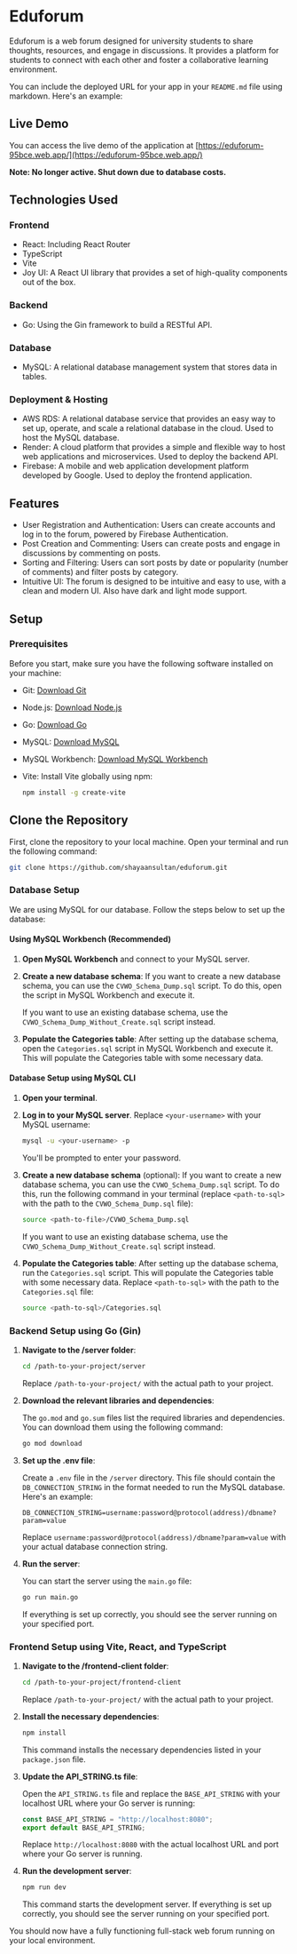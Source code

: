 # Eduforum

Eduforum is a web forum designed for university students to share thoughts, resources, and engage in discussions. It provides a platform for students to connect with each other and foster a collaborative learning environment.

You can include the deployed URL for your app in your `README.md` file using markdown. Here's an example:


## Live Demo

You can access the live demo of the application at [https://eduforum-95bce.web.app/](https://eduforum-95bce.web.app/)

**Note: No longer active. Shut down due to database costs.**


## Technologies Used

### Frontend

- React: Including React Router
- TypeScript
- Vite
- Joy UI: A React UI library that provides a set of high-quality components out of the box.

### Backend

- Go: Using the Gin framework to build a RESTful API.

### Database

- MySQL: A relational database management system that stores data in tables.

### Deployment & Hosting
- AWS RDS: A relational database service that provides an easy way to set up, operate, and scale a relational database in the cloud. Used to host the MySQL database.
- Render: A cloud platform that provides a simple and flexible way to host web applications and microservices. Used to deploy the backend API.
- Firebase: A mobile and web application development platform developed by Google. Used to deploy the frontend application.

## Features

- User Registration and Authentication: Users can create accounts and log in to the forum, powered by Firebase Authentication.
- Post Creation and Commenting: Users can create posts and engage in discussions by commenting on posts.
- Sorting and Filtering: Users can sort posts by date or popularity (number of comments) and filter posts by category.
- Intuitive UI: The forum is designed to be intuitive and easy to use, with a clean and modern UI. Also have dark and light mode support.

## Setup

### Prerequisites

Before you start, make sure you have the following software installed on your machine:

- Git: [Download Git](https://git-scm.com/downloads)
- Node.js: [Download Node.js](https://nodejs.org/en/download/)
- Go: [Download Go](https://golang.org/dl/)
- MySQL: [Download MySQL](https://dev.mysql.com/downloads/installer/)
- MySQL Workbench: [Download MySQL Workbench](https://dev.mysql.com/downloads/workbench/)
- Vite: Install Vite globally using npm:

    ```bash
    npm install -g create-vite
    ```

## Clone the Repository

First, clone the repository to your local machine. Open your terminal and run the following command:

```bash
git clone https://github.com/shayaansultan/eduforum.git
```

### Database Setup

We are using MySQL for our database. Follow the steps below to set up the database:

#### Using MySQL Workbench (Recommended)

1. **Open MySQL Workbench** and connect to your MySQL server.

2. **Create a new database schema**: If you want to create a new database schema, you can use the `CVWO_Schema_Dump.sql` script. To do this, open the script in MySQL Workbench and execute it.

    If you want to use an existing database schema, use the `CVWO_Schema_Dump_Without_Create.sql` script instead.

3. **Populate the Categories table**: After setting up the database schema, open the `Categories.sql` script in MySQL Workbench and execute it. This will populate the Categories table with some necessary data.


#### Database Setup using MySQL CLI

1. **Open your terminal**.

2. **Log in to your MySQL server**. Replace `<your-username>` with your MySQL username:

    ```bash
    mysql -u <your-username> -p
    ```

    You'll be prompted to enter your password.

3. **Create a new database schema** (optional): If you want to create a new database schema, you can use the `CVWO_Schema_Dump.sql` script. To do this, run the following command in your terminal (replace `<path-to-sql>` with the path to the `CVWO_Schema_Dump.sql` file):

    ```bash
    source <path-to-file>/CVWO_Schema_Dump.sql
    ```

    If you want to use an existing database schema, use the `CVWO_Schema_Dump_Without_Create.sql` script instead.

4. **Populate the Categories table**: After setting up the database schema, run the `Categories.sql` script. This will populate the Categories table with some necessary data. Replace `<path-to-sql>` with the path to the `Categories.sql` file:

    ```bash
    source <path-to-sql>/Categories.sql
    ```

### Backend Setup using Go (Gin)

1. **Navigate to the /server folder**:

    ```bash
    cd /path-to-your-project/server
    ```

    Replace `/path-to-your-project/` with the actual path to your project.

2. **Download the relevant libraries and dependencies**:

    The `go.mod` and `go.sum` files list the required libraries and dependencies. You can download them using the following command:

    ```bash
    go mod download
    ```

3. **Set up the .env file**:

    Create a `.env` file in the `/server` directory. This file should contain the `DB_CONNECTION_STRING` in the format needed to run the MySQL database. Here's an example:

    ```env
    DB_CONNECTION_STRING=username:password@protocol(address)/dbname?param=value
    ```

    Replace `username:password@protocol(address)/dbname?param=value` with your actual database connection string.

4. **Run the server**:

    You can start the server using the `main.go` file:

    ```bash
    go run main.go
    ```

    If everything is set up correctly, you should see the server running on your specified port.


### Frontend Setup using Vite, React, and TypeScript

1. **Navigate to the /frontend-client folder**:

    ```bash
    cd /path-to-your-project/frontend-client
    ```

    Replace `/path-to-your-project/` with the actual path to your project.

2. **Install the necessary dependencies**:

    ```bash
    npm install
    ```

    This command installs the necessary dependencies listed in your `package.json` file.

3. **Update the API_STRING.ts file**:

    Open the `API_STRING.ts` file and replace the `BASE_API_STRING` with your localhost URL where your Go server is running:

    ```typescript
    const BASE_API_STRING = "http://localhost:8080";
    export default BASE_API_STRING;
    ```

    Replace `http://localhost:8080` with the actual localhost URL and port where your Go server is running.

4. **Run the development server**:

    ```bash
    npm run dev
    ```

    This command starts the development server. If everything is set up correctly, you should see the server running on your specified port.

You should now have a fully functioning full-stack web forum running on your local environment.

